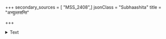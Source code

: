+++
secondary_sources = [ "MSS_2408",]
jsonClass = "Subhaashita"
title = "अभ्युल्लसन्ति"

+++

<details><summary>Text</summary>

अभ्युल्लसन्ति विनिवारितचन्दनानाम् एणीदृशां वपुषि कुङ्कुमपत्रलेखाः।  
अभ्यागताः करसरोजपदारविन्द- संरक्षणाय किरणा इव तिग्मभानोः॥
</details>
